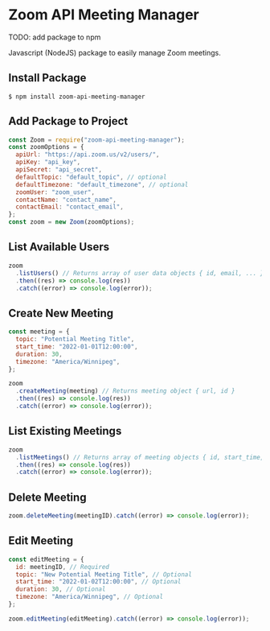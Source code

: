 # Zoom API Meeting Manager

TODO: add package to npm

Javascript (NodeJS) package to easily manage Zoom meetings.

## Install Package

```
$ npm install zoom-api-meeting-manager
```

## Add Package to Project

```javascript
const Zoom = require("zoom-api-meeting-manager");
const zoomOptions = {
  apiUrl: "https://api.zoom.us/v2/users/",
  apiKey: "api_key",
  apiSecret: "api_secret",
  defaultTopic: "default_topic", // optional
  defaultTimezone: "default_timezone", // optional
  zoomUser: "zoom_user",
  contactName: "contact_name",
  contactEmail: "contact_email",
};
const zoom = new Zoom(zoomOptions);
```

## List Available Users

```javascript
zoom
  .listUsers() // Returns array of user data objects { id, email, ... }
  .then((res) => console.log(res))
  .catch((error) => console.log(error));
```

## Create New Meeting

```javascript
const meeting = {
  topic: "Potential Meeting Title",
  start_time: "2022-01-01T12:00:00",
  duration: 30,
  timezone: "America/Winnipeg",
};

zoom
  .createMeeting(meeting) // Returns meeting object { url, id }
  .then((res) => console.log(res))
  .catch((error) => console.log(error));
```

## List Existing Meetings

```javascript
zoom
  .listMeetings() // Returns array of meeting objects { id, start_time, ... }
  .then((res) => console.log(res))
  .catch((error) => console.log(error));
```

## Delete Meeting

```javascript
zoom.deleteMeeting(meetingID).catch((error) => console.log(error));
```

## Edit Meeting

```javascript
const editMeeting = {
  id: meetingID, // Required
  topic: "New Potential Meeting Title", // Optional
  start_time: "2022-01-02T12:00:00", // Optional
  duration: 30, // Optional
  timezone: "America/Winnipeg", // Optional
};

zoom.editMeeting(editMeeting).catch((error) => console.log(error));
```

